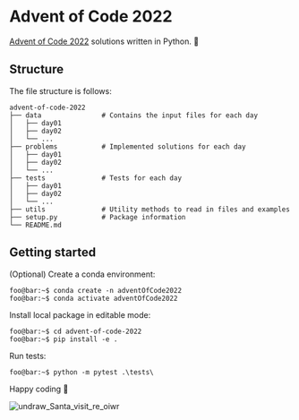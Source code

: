 # Advent of Code 2022

[Advent of Code 2022](https://adventofcode.com/2022) solutions written in Python. 🚀

## Structure

The file structure is follows:

```
advent-of-code-2022
├── data               # Contains the input files for each day
│   ├── day01          
│   ├── day02         
│   └── ...  
├── problems           # Implemented solutions for each day
│   ├── day01          
│   ├── day02         
│   └── ...  
├── tests              # Tests for each day
│   ├── day01         
│   ├── day02         
│   └── ...  
├── utils              # Utility methods to read in files and examples
├── setup.py           # Package information
└── README.md
```

## Getting started

(Optional) Create a conda environment:

```console
foo@bar:~$ conda create -n adventOfCode2022
foo@bar:~$ conda activate adventOfCode2022
```

Install local package in editable mode:

```console
foo@bar:~$ cd advent-of-code-2022
foo@bar:~$ pip install -e .
```

Run tests:

```console
foo@bar:~$ python -m pytest .\tests\
```

Happy coding 🥳

![undraw_Santa_visit_re_oiwr](https://user-images.githubusercontent.com/6838540/145730655-94757ce0-4c98-4d60-ade5-fefd8590ecc3.png)
